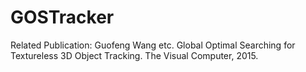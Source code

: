 # GOSTracker
Related Publication: Guofeng Wang etc. Global Optimal Searching for Textureless 3D Object Tracking. The Visual Computer, 2015.

